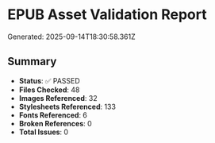 # EPUB Asset Validation Report

Generated: 2025-09-14T18:30:58.361Z

## Summary

- **Status**: ✅ PASSED
- **Files Checked**: 48
- **Images Referenced**: 32
- **Stylesheets Referenced**: 133
- **Fonts Referenced**: 6
- **Broken References**: 0
- **Total Issues**: 0

